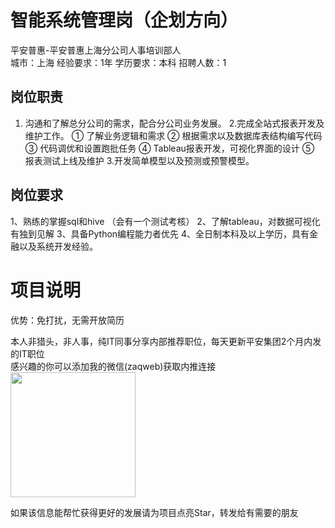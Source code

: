 # 智能系统管理岗（企划方向）
平安普惠-平安普惠上海分公司人事培训部人  
城市：上海 经验要求：1年 学历要求：本科  招聘人数：1

## 岗位职责
1. 沟通和了解总分公司的需求，配合分公司业务发展。
   2.完成全站式报表开发及维护工作。
   ①   了解业务逻辑和需求
   ②   根据需求以及数据库表结构编写代码
   ③   代码调优和设置跑批任务
   ④   Tableau报表开发，可视化界面的设计
   ⑤   报表测试上线及维护
   3.开发简单模型以及预测或预警模型。

## 岗位要求
1、熟练的掌握sql和hive （会有一个测试考核）
   2、了解tableau，对数据可视化有独到见解
   3、具备Python编程能力者优先
   4、全日制本科及以上学历，具有金融以及系统开发经验。

# 项目说明

优势：免打扰，无需开放简历

本人非猎头，非人事，纯IT同事分享内部推荐职位，每天更新平安集团2个月内发的IT职位  
感兴趣的你可以添加我的微信(zaqweb)获取内推连接  
<img src="https://github.com/zaqweb/PA-IT-JOBS/blob/master/WechatICode.jpeg"  height="200" width="200">

如果该信息能帮忙获得更好的发展请为项目点亮Star，转发给有需要的朋友




